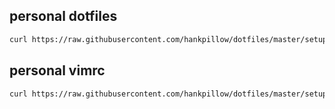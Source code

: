 ## personal dotfiles

```sh
curl https://raw.githubusercontent.com/hankpillow/dotfiles/master/setup-profile.sh | bash
```

## personal vimrc 

```sh
curl https://raw.githubusercontent.com/hankpillow/dotfiles/master/setup-vim.sh | bash
```
